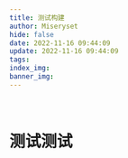 ```yaml
---
title: 测试构建
author: Miseryset
hide: false
date: 2022-11-16 09:44:09
update: 2022-11-16 09:44:09
tags:
index_img:
banner_img:
---
```

&emsp;&emsp;
# 测试测试
